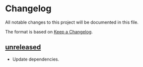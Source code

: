 # Changelog
All notable changes to this project will be documented in this file.

The format is based on [Keep a Changelog](https://keepachangelog.com/en/1.1.0/).

## [unreleased]
- Update dependencies.

[unreleased]: https://github.com/metaborg/kotlin-caching-flow/compare/v0.1...HEAD
[0.1]: https://github.com/org.example/myapp/releases/tag/v0.1